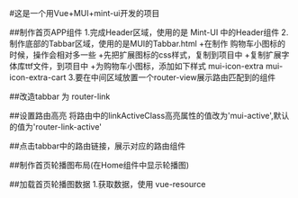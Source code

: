 #这是一个用Vue+MUI+mint-ui开发的项目

##制作首页APP组件
1.完成Header区域，使用的是 Mint-UI 中的Header组件
2.制作底部的Tabbar区域，使用的是MUI的Tabbar.html
+在制作 购物车小图标的时候，操作会相对多一些
+先把扩展图标的css样式，复制到项目中
+复制扩展字体库ttf文件，到项目中
+为购物车小图标，添加如下样式 mui-icon-extra mui-icon-extra-cart
3.要在中间区域放置一个router-view展示路由匹配到的组件

##改造tabbar 为 router-link

##设置路由高亮
将路由中的linkActiveClass高亮属性的值改为'mui-active',默认的值为'router-link-active'

##点击tabbar中的路由链接，展示对应的路由组件

##制作首页轮播图布局(在Home组件中显示轮播图)

##加载首页轮播图数据
1.获取数据，使用 vue-resource
